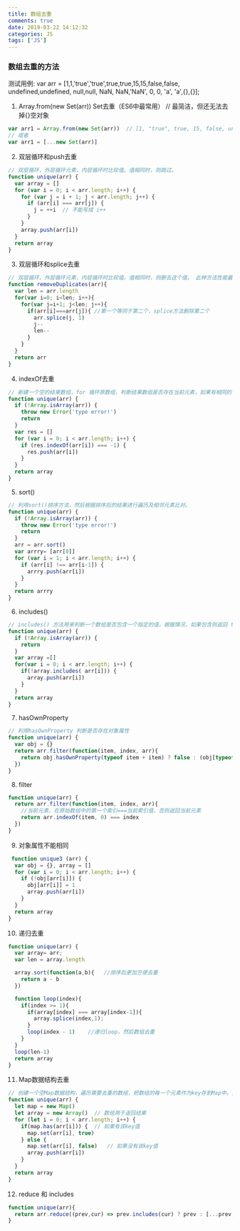 ```yaml
---
title: 数组去重
comments: true
date: 2019-03-22 14:12:32
categories: JS
tags: ['JS']
---
```


### 数组去重的方法
测试用例: 
var arr = [1,1,'true','true',true,true,15,15,false,false, undefined,undefined, null,null, NaN, NaN,'NaN', 0, 0, 'a', 'a',{},{}];

1. Array.from(new Set(arr))  Set去重（ES6中最常用）
// 最简洁，但还无法去掉{}空对象
```JavaScript
var arr1 = Array.from(new Set(arr))  // [1, "true", true, 15, false, undefined, null, NaN, "NaN", 0, "a", {…}, {…}]
// 或者
var arr1 = [...new Set(arr)]
```
2. 双层循环和push去重
```JavaScript
// 双层循环，外层循环元素，内层循环时比较值。值相同时，则跳过。 
function unique(arr) {
  var array = []
  for (var i = 0; i < arr.length; i++) {
    for (var j = i + 1; j < arr.length; j++) {
      if (arr[i] === arr[j]) {
        j = ++i  // 不能写成 i++
      }
    }
    array.push(arr[i])
  }
  return array
}
```
3. 双层循环和splice去重
```JavaScript
// 双层循环，外层循环元素，内层循环时比较值。值相同时，则删去这个值。 此种方法性能最差
function removeDuplicates(arr){ 
  var len = arr.length          
  for(var i=0; i<len; i++){
    for(var j=i+1; j<len; j++){
      if(arr[i]===arr[j]){ //第一个等同于第二个，splice方法删除第二个
        arr.splice(j, 1)
        j--
        len--
      }
    }
  }
  return arr
}
```
4. indexOf去重
```JavaScript
// 新建一个空的结果数组，for 循环原数组，判断结果数组是否存在当前元素，如果有相同的值则跳过，不相同则push进数组。
function unique(arr) {
  if (!Array.isArray(arr)) {
    throw new Error('type error!')
    return
  }
  var res = []
  for (var i = 0; i < arr.length; i++) {
    if (res.indexOf(arr[i]) === -1) {
      res.push(arr[i])
    }
  }
  return array
}
```
5. sort()
```JavaScript
// 利用sort()排序方法，然后根据排序后的结果进行遍历及相邻元素比对。
function unique(arr) {
  if (!Array.isArray(arr)) {
    throw new Error('type error!')
    return
  }
  arr = arr.sort()
  var arrry= [arr[0]]
  for (var i = 1; i < arr.length; i++) {
    if (arr[i] !== arr[i-1]) {
      arrry.push(arr[i])
    }
  }
  return arrry
}
```
6. includes() 
```JavaScript
// includes() 方法用来判断一个数组是否包含一个指定的值，根据情况，如果包含则返回 true，否则返回false。
function unique(arr) {
  if (!Array.isArray(arr)) {
    return
  }
  var array =[]
  for(var i = 0; i < arr.length; i++) {
    if(!array.includes( arr[i])) {
      array.push(arr[i])
    }
  }
  return array
}
```
7. hasOwnProperty
```JavaScript
// 利用hasOwnProperty 判断是否存在对象属性
function unique(arr) {
  var obj = {}
  return arr.filter(function(item, index, arr){
    return obj.hasOwnProperty(typeof item + item) ? false : (obj[typeof item + item] = true)
  })
}
```
8. filter
```JavaScript
function unique(arr) {
  return arr.filter(function(item, index, arr){
    //当前元素，在原始数组中的第一个索引===当前索引值，否则返回当前元素
    return arr.indexOf(item, 0) === index
  })
}
```
9. 对象属性不能相同
```JavaScript
 function unique3 (arr) {
  var obj = {}, array = []
  for (var i = 0; i < arr.length; i++) {
    if (!obj[arr[i]]) {
      obj[arr[i]] = 1
      array.push(arr[i])
    }
  }
  return array
}
```
10. 递归去重
```JavaScript
function unique(arr) {
  var array= arr;
  var len = array.length

  array.sort(function(a,b){   //排序后更加方便去重
    return a - b
  })

  function loop(index){
    if(index >= 1){
      if(array[index] === array[index-1]){
        array.splice(index,1);
      }
      loop(index - 1)    //递归loop，然后数组去重
    }
  }
  loop(len-1)
  return array
}
```
11. Map数据结构去重
```JavaScript
// 创建一个空Map数据结构，遍历需要去重的数组，把数组的每一个元素作为key存到Map中。由于Map中不会出现相同的key值，所以最终得到的就是去重后的结果。
function unique(arr) {
  let map = new Map()
  let array = new Array()  // 数组用于返回结果
  for (let i = 0; i < arr.length; i++) {
    if(map.has(arr[i])) {  // 如果有该key值
      map.set(arr[i], true) 
    } else { 
      map.set(arr[i], false)   // 如果没有该key值
      array.push(arr[i])
    }
  } 
  return array 
}
```
12. reduce 和 includes
```JavaScript
function unique(arr){
  return arr.reduce((prev,cur) => prev.includes(cur) ? prev : [...prev,cur], [])
}
```